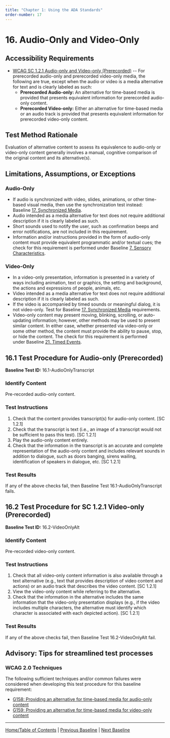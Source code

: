 ```yaml
---
title: "Chapter 1: Using the ADA Standards"
order-number: 17
---
```

# 16. Audio-Only and Video-Only

Accessibility Requirements
--------------------------
-   [WCAG SC 1.2.1 Audio-only and Video-only (Prerecorded)](https://www.w3.org/TR/UNDERSTANDING-WCAG20/media-equiv-av-only-alt.html) -- For prerecorded audio-only and prerecorded video-only media, the following are true, except when the audio or video is a media alternative for text and is clearly labeled as such:
    -   **Prerecorded Audio-only:** An alternative for time-based media is provided that presents equivalent information for prerecorded audio-only content.
    -   **Prerecorded Video-only:** Either an alternative for time-based media or an audio track is provided that presents equivalent information for prerecorded video-only content.

Test Method Rationale
---------------------
Evaluation of alternative content to assess its equivalence to audio-only or video-only content generally involves a manual, cognitive comparison of the original content and its alternative(s).

Limitations, Assumptions, or Exceptions
---------------------------------------
### Audio-Only
-   If audio is synchronized with video, slides, animations, or other time-based visual media, then use the synchronization test instead: Baseline [17. Synchronized Media](17SyncMedia.md).
-   Audio intended as a media alternative for text does not require additional description if it is clearly labeled as such.
-   Short sounds used to notify the user, such as confirmation beeps and error notifications, are not included in this requirement.
-   Information and/or instructions provided in the form of audio-only content must provide equivalent programmatic and/or textual cues; the check for this requirement is performed under Baseline [7. Sensory Characteristics](07Sensory.md).

### Video-Only
-   In a video-only presentation, information is presented in a variety of ways including animation, text or graphics, the setting and background, the actions and expressions of people, animals, etc.
-   Video intended as a media alternative for text does not require additional description if it is clearly labeled as such.
-   If the video is accompanied by timed sounds or meaningful dialog, it is not video-only. Test for Baseline [17. Synchronized Media](17SyncMedia.md) requirements.
-   Video-only content may present moving, blinking, scrolling, or auto-updating information; however, other methods may be used to present similar content. In either case, whether presented via video-only or some other method, the content must provide the ability to pause, stop, or hide the content. The check for this requirement is performed under Baseline [21. Timed Events](21TimedEvents.md).

16.1 Test Procedure for Audio-only (Prerecorded)
----------------------------------------------------
**Baseline Test ID:** 16.1-AudioOnlyTranscript
### Identify Content
<p id="1IC">Pre-recorded audio-only content.</p>

### Test Instructions
<ol id="1TI">
    <li id="1TI-1">Check that the content provides transcript(s) for audio-only content. [SC 1.2.1]</li>
    <li id="1TI-2">Check that the transcript is text (i.e., an image of a transcript would not be sufficient to pass this test). [SC 1.2.1]</li>
    <li id="1TI-3">Play the audio-only content entirely.</li>
    <li id="1TI-4">Check that the information in the transcript is an accurate and complete representation of the audio-only content and includes relevant sounds in addition to dialogue, such as doors banging, sirens wailing, identification of speakers in dialogue, etc. [SC 1.2.1]</li>
</ol>

### Test Results
<p id="1TR">If any of the above checks fail, then Baseline Test 16.1-AudioOnlyTranscript fails.</p>

16.2 Test Procedure for SC 1.2.1 Video-only (Prerecorded)
----------------------------------------------------
**Baseline Test ID:** 16.2-VideoOnlyAlt
### Identify Content
<p id="2IC">Pre-recorded video-only content.</p>

### Test Instructions
<ol id="2TI">
    <li id="2TI-1">Check that all video-only content information is also available through a text alternative (e.g., text that provides description of video content and actions) or an audio track that describes the video content. [SC 1.2.1]</li>
    <li id="2TI-2">View the video-only content while referring to the alternative.</li>
    <li id="2TI-3">Check that the information in the alternative includes the same information that the video-only presentation displays (e.g., if the video includes multiple characters, the alternative must identify which character is associated with each depicted action). [SC 1.2.1]</li>
</ol>

### Test Results
<p id="2TR">If any of the above checks fail, then Baseline Test 16.2-VideoOnlyAlt fail.</p>

Advisory: Tips for streamlined test processes
---------------------------------------------
### WCAG 2.0 Techniques
The following sufficient techniques and/or common failures were considered when developing this test procedure for this baseline requirement:
-   [G158: Providing an alternative for time-based media for audio-only content](https://www.w3.org/TR/WCAG20-TECHS/G158.html)
-   [G159: Providing an alternative for time-based media for video-only content](https://www.w3.org/TR/WCAG20-TECHS/G159.html)

----------------------------------------
[Home/Table of Contents](index.md) | [Previous Baseline](15Language.md) | [Next Baseline](17SyncMedia.md)
